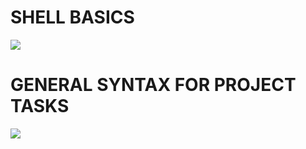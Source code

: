 # SHELL BASICS
![](https://www.tutorialkart.com/wp-content/uploads/2017/10/bash-shell-tutorial.png)

# GENERAL SYNTAX FOR PROJECT  TASKS
![](https://docs.rackspace.com/blog/basics-of-shell-script/Picture2.png)
